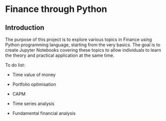 # Finance through Python

## Introduction

The purpose of this project is to explore various topics in Finance using Python programming language, starting from the very basics. The goal is to create Jupyter Notebooks covering these topics to allow individuals to learn the theory and practical application at the same time.

To do list:

* Time value of money

* Portfolio optimisation

* CAPM

* Time series analysis

* Fundamental financial analysis
